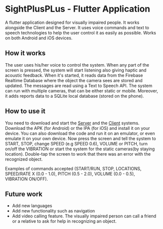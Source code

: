 # SightPlusPLus - Flutter Application

A flutter application designed for visually impaired people. It works alongside the Client and the Server. It uses voice commands and text to speech technologies to help the user control it as easily as possible. Works on both Android and iOS devices.

## How it works

The user uses his/her voice to control the system. When any part of the screen is pressed, the system will start listening also giving haptic and acoustic feedback. When it's started, it reads data from the Firebase Realtime Database where the object the camera sees are stored and updated. The messages are read using a Text to Speech API. The system can run with multiple cameras, that can be either static or mobile. Moreover, it adds reports data to a SQLite local database (stored on the phone).

## How to use it

You need to download and start the [Server](https://github.com/SightPlusPlus/SightPlusPlus-Server) and the [Client](https://github.com/SightPlusPlus/SightPlusPlus-Client) systems.
Download the APK (for Android) or the IPA (for iOS) and install it on your device. You can also download the code and run it on an emulator, or even emulate it on your own device. Now press the screen and tell the system to START, STOP, change SPEED (e.g SPEED 0.6), VOLUME or PITCH, turn on/off the VIBRATION or start the system for the static cameras(by staying location). Double-tap the screen to work that there was an error with the recognized object.

Examples of commands accepted (START/RUN, STOP, LOCATIONS, SPEED/RATE X (0.0 - 1.0), PITCH (0.5 - 2.0), VOLUME (0.0 - 0.5), VIBRATION ON/OFF).

## Future work

- Add new languages
- Add new functionality such as navigation
- Add video calling feature. The visually impaired person can call a friend or a relative to ask for help in recognizing an object.
